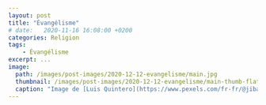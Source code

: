 ```yaml
---
layout: post
title: "Évangélisme"
# date:   2020-11-16 16:08:00 +0200
categories: Religion
tags:
    - Évangélisme
excerpt: ...
image:
  path: /images/post-images/2020-12-12-evangelisme/main.jpg
  thumbnail: /images/post-images/2020-12-12-evangelisme/main-thumb-flat.jpg
  caption: "Image de [Luis Quintero](https://www.pexels.com/fr-fr/@jibarofoto)"
---
```


<!--
A aborder :
* Préambule : assummer l'orientation critique et la présence d'opinions personnelles.
* Définitions (définitions académiques, religieuses, personnelles, etc. ; place dans la chrétienté ; tous les évangéliques ne sont pas protestants ? ; courrants évangéliques)
* Histoire
* Capture par les pourvoirs politiques de la droite conservatrice aux USA
* Caractères sectaire, anti-science, anti-élites, anti-intelelctuels, etc.
* Attentats (débunk rapide du whataboutism pouvant pointer d'autres groupes)
* Débunker bulshit évangélique ? (politique, santé, inerrance, créationisme, parler en langues, prophéties, armagédon, etc.)
* ETC.

A consulter :
* https://www.youtube.com/watch?v=tOV5FpMRQD0
 -->
